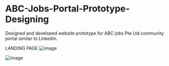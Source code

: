 # ABC-Jobs-Portal-Prototype-Designing
Designed and developed website prototype for ABC jobs Pte Ltd  community portal similar to LinkedIn. 

LANDING PAGE 
![image](https://github.com/AbhayWuntkal/ABC-Jobs-Portal-Prototype-Designing/assets/64698017/82df3fd1-a770-46b0-b211-6c359394c6c1)

![image](https://github.com/AbhayWuntkal/ABC-Jobs-Portal-Prototype-Designing/assets/64698017/712454f7-b4be-418f-82bc-e6a646eefd95)

